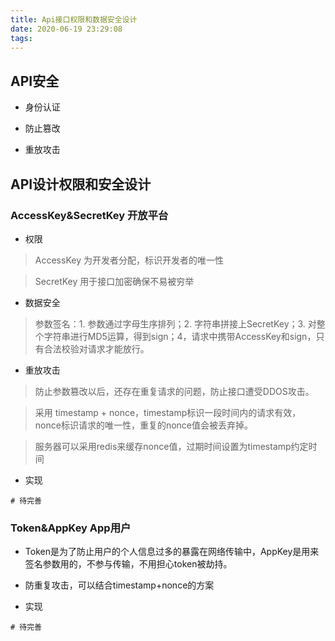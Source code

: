 ```yaml
---
title: Api接口权限和数据安全设计
date: 2020-06-19 23:29:08
tags:
---
```


## API安全

- 身份认证

- 防止篡改

- 重放攻击

## API设计权限和安全设计

### AccessKey&SecretKey 开放平台

- 权限 

> AccessKey 为开发者分配，标识开发者的唯一性

> SecretKey 用于接口加密确保不易被穷举

- 数据安全

> 参数签名：1. 参数通过字母生序排列；2. 字符串拼接上SecretKey；3. 对整个字符串进行MD5运算，得到sign；4，请求中携带AccessKey和sign，只有合法校验对请求才能放行。

- 重放攻击

> 防止参数篡改以后，还存在重复请求的问题，防止接口遭受DDOS攻击。

> 采用 timestamp + nonce，timestamp标识一段时间内的请求有效，nonce标识请求的唯一性，重复的nonce值会被丢弃掉。

> 服务器可以采用redis来缓存nonce值，过期时间设置为timestamp约定时间

- 实现

```shell
# 待完善
```

### Token&AppKey App用户

- Token是为了防止用户的个人信息过多的暴露在网络传输中，AppKey是用来签名参数用的，不参与传输，不用担心token被劫持。

- 防重复攻击，可以结合timestamp+nonce的方案

- 实现

```shell
# 待完善
```

